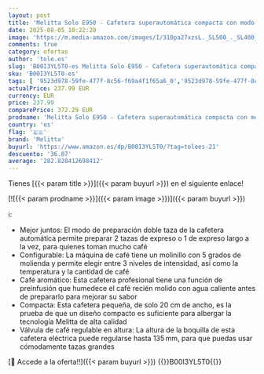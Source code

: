 ```yaml
---
layout: post
title: 'Melitta Solo E950 - Cafetera superautomática compacta con modo doble taza para expreso  máquina de café con sistema de extracción de aroma  boquilla regulable y limpieza automática  1 2 L  negro'
date: 2025-08-05 10:22:28
image: 'https://m.media-amazon.com/images/I/310pa27xzsL._SL500_._SL400_.jpg'
comments: true
category: ofertas
author: 'tole.es'
slug: 'B00I3YL5T0-es Melitta Solo E950 - Cafetera superautomática compacta con...'
sku: 'B00I3YL5T0-es'
tags: [ '9523d978-59fe-477f-8c56-f69a4f1f65a6_0','9523d978-59fe-477f-8c56-f69a4f1f65a6_5501','Arborist Merchandising Root','Cafeteras automáticas','Hogar y cocina','Melitta Cafeteras Automáticas','Máquinas cafeteras','Self Service','Special Features Stores','Utensilios para café y té','cafetera','melitta','🇪🇸', ]
actualPrice: 237.99 EUR
currency: EUR
price: 237.99
comparePrice: 372.29 EUR
prodname: 'Melitta Solo E950 - Cafetera superautomática compacta con modo doble taza para expreso  máquina de café con sistema de extracción de aroma  boquilla regulable y limpieza automática  1 2 L  negro'
country: 'es'
flag: '🇪🇸'
brand: 'Melitta'
buyurl: 'https://www.amazon.es/dp/B00I3YL5T0/?tag=tolees-21'
descuento: '36.07'
average: '282.828412698412'
---
```


Tienes [{{< param title >}}]({{< param buyurl >}}) en el siguiente enlace!

[![{{< param prodname >}}]({{< param image >}})]({{< param buyurl >}})

ℹ️:

- Mejor juntos: El modo de preparación doble taza de la cafetera automática permite preparar 2 tazas de expreso o 1 de expreso largo a la vez, para quienes toman mucho café
- Configurable: La máquina de café tiene un molinillo con 5 grados de molienda y permite elegir entre 3 niveles de intensidad, así como la temperatura y la cantidad de café
- Café aromático: Esta cafetera profesional tiene una función de preinfusión que humedece el café recién molido con agua caliente antes de prepararlo para mejorar su sabor
- Compacta: Esta cafetera pequeña, de solo 20 cm de ancho, es la prueba de que un diseño compacto es suficiente para albergar la tecnología Melitta de alta calidad
- Válvula de café regulable en altura: La altura de la boquilla de esta cafetera eléctrica puede regularse hasta 135 mm, para que puedas usar cómodamente tazas grandes

[🛒 Accede a la oferta!!]({{< param buyurl >}})
{{<world>}}B00I3YL5T0{{</world>}}
